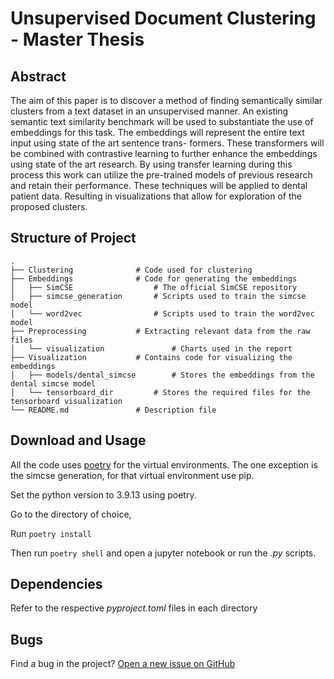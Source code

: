 # Unsupervised Document Clustering - Master Thesis

## Abstract

The aim of this paper is to discover a method of finding semantically similar clusters
from a text dataset in an unsupervised manner. An existing semantic text similarity
benchmark will be used to substantiate the use of embeddings for this task. The
embeddings will represent the entire text input using state of the art sentence trans-
formers. These transformers will be combined with contrastive learning to further
enhance the embeddings using state of the art research. By using transfer learning
during this process this work can utilize the pre-trained models of previous research
and retain their performance. These techniques will be applied to dental patient
data. Resulting in visualizations that allow for exploration of the proposed clusters.

## Structure of Project

    .
    ├── Clustering              # Code used for clustering
    ├── Embeddings	            # Code for generating the embeddings
	│   ├── SimCSE	                # The official SimCSE repository
	│   ├── simcse_generation	    # Scripts used to train the simcse model
	│   └── word2vec	            # Scripts used to train the word2vec model
	├── Preprocessing	        # Extracting relevant data from the raw files
	│   └── visualization	            # Charts used in the report
	├── Visualization	        # Contains code for visualizing the embeddings
	│   ├── models/dental_simcse        # Stores the embeddings from the dental simcse model
    │   └── tensorboard_dir		    # Stores the required files for the tensorboard visualization
    └── README.md		        # Description file
	
## Download and Usage

All the code uses [poetry](https://python-poetry.org/docs/) for the virtual environments.
The one exception is the simcse generation, for that virtual environment use pip.

Set the python version to 3.9.13 using poetry.

Go to the directory of choice,

Run `poetry install`

Then run `poetry shell` and open a jupyter notebook or run the *.py* scripts.

## Dependencies

Refer to the respective *pyproject.toml* files in each directory

## Bugs

Find a bug in the project? [Open a new issue on GitHub](https://github.com/TemporalData/UDC/issues)




